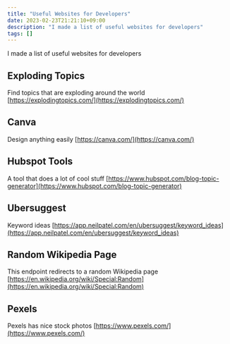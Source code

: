 ```yaml
---
title: "Useful Websites for Developers"
date: 2023-02-23T21:21:10+09:00
description: "I made a list of useful websites for developers"
tags: []
---
```


I made a list of useful websites for developers

## Exploding Topics

Find topics that are exploding around the world
[https://explodingtopics.com/](https://explodingtopics.com/)

## Canva

Design anything easily
[https://canva.com/](https://canva.com/)

## Hubspot Tools

A tool that does a lot of cool stuff
[https://www.hubspot.com/blog-topic-generator](https://www.hubspot.com/blog-topic-generator)

## Ubersuggest

Keyword ideas
[https://app.neilpatel.com/en/ubersuggest/keyword_ideas](https://app.neilpatel.com/en/ubersuggest/keyword_ideas)

## Random Wikipedia Page

This endpoint redirects to a random Wikipedia page
[https://en.wikipedia.org/wiki/Special:Random](https://en.wikipedia.org/wiki/Special:Random)

## Pexels

Pexels has nice stock photos
[https://www.pexels.com/](https://www.pexels.com/)

